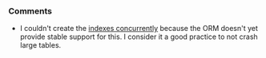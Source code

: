 ### Comments
- I couldn't create the [indexes concurrently](https://www.postgresql.org/docs/current/sql-createindex.html#SQL-CREATEINDEX-CONCURRENTLY) because the ORM doesn't yet provide stable support for this. I consider it a good practice to not crash large tables.



